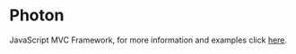 Photon
======

JavaScript MVC Framework, for more information and examples click [here](suedama1756.github.com/PhotonJS/main.html).